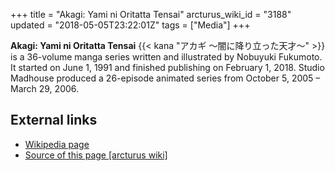 +++
title = "Akagi: Yami ni Oritatta Tensai"
arcturus_wiki_id = "3188"
updated = "2018-05-05T23:22:01Z"
tags = ["Media"]
+++

**Akagi: Yami ni Oritatta Tensai** {{< kana "アカギ 〜闇に降り立った天才〜" >}} is a 36-volume manga
series written and illustrated by Nobuyuki Fukumoto. It started on June 1, 1991 and finished
publishing on February 1, 2018. Studio Madhouse produced a 26-episode animated series from October
5, 2005 – March 29, 2006.

## External links

- [Wikipedia page](<https://en.wikipedia.org/wiki/Akagi_(manga)>)
- [Source of this page [arcturus wiki]](http://arcturus.su/wiki/Akagi:_Yami_ni_Oritatta_Tensai)
